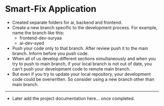 # Smart-Fix Application

-   Created separate folders for ai, backend and frontend.
-   Create a new branch specific to the development process. For example, name the branch like this:
    -   frontend-dev-suryaa
    -   ai-dev-syed
-   Push your code only to that branch. After review push it to the main branch. Inform before you push code.
-   When all of us develop different sections simultaneously and when you try to push to main branch, if your local branch is not out of date, you can't push your development code to remote main branch.
-   But even if you try to update your local repository, your development code could be overwritten. So consider using a new branch other than main branch.

---

-   Later add the project documentation here... once completed.
